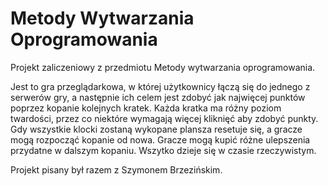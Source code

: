 # Metody Wytwarzania Oprogramowania

Projekt zaliczeniowy z przedmiotu Metody wytwarzania oprogramowania.

Jest to gra przeglądarkowa, w której użytkownicy łączą się do jednego z serwerów gry, a następnie ich celem jest zdobyć jak najwięcej punktów poprzez kopanie kolejnych kratek. Każda kratka ma różny poziom twardości, przez co niektóre wymagają więcej kliknięć aby zdobyć punkty. Gdy wszystkie klocki zostaną wykopane plansza resetuje się, a gracze mogą rozpocząć kopanie od nowa. Gracze mogą kupić różne ulepszenia przydatne w dalszym kopaniu. Wszytko dzieje się w czasie rzeczywistym.

Projekt pisany był razem z Szymonem Brzezińskim.
